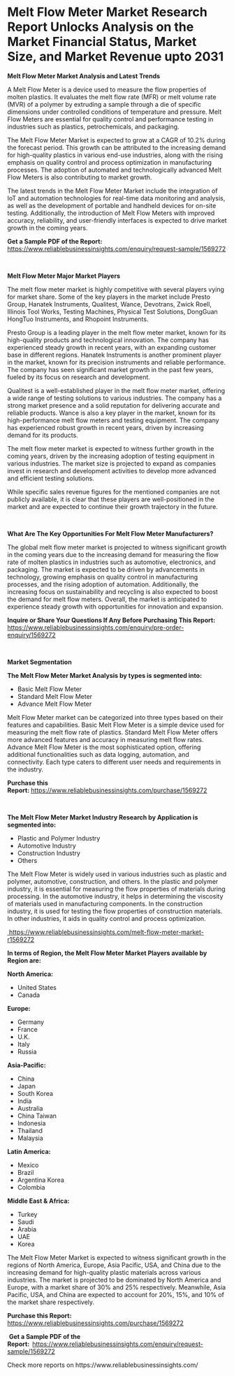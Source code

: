 <p><h1>Melt Flow Meter Market Research Report Unlocks Analysis on the Market Financial Status, Market Size, and Market Revenue upto 2031</h1></p><p><strong>Melt Flow Meter Market Analysis and Latest Trends</strong></p>
<p><p>A Melt Flow Meter is a device used to measure the flow properties of molten plastics. It evaluates the melt flow rate (MFR) or melt volume rate (MVR) of a polymer by extruding a sample through a die of specific dimensions under controlled conditions of temperature and pressure. Melt Flow Meters are essential for quality control and performance testing in industries such as plastics, petrochemicals, and packaging.</p><p>The Melt Flow Meter Market is expected to grow at a CAGR of 10.2% during the forecast period. This growth can be attributed to the increasing demand for high-quality plastics in various end-use industries, along with the rising emphasis on quality control and process optimization in manufacturing processes. The adoption of automated and technologically advanced Melt Flow Meters is also contributing to market growth.</p><p>The latest trends in the Melt Flow Meter Market include the integration of IoT and automation technologies for real-time data monitoring and analysis, as well as the development of portable and handheld devices for on-site testing. Additionally, the introduction of Melt Flow Meters with improved accuracy, reliability, and user-friendly interfaces is expected to drive market growth in the coming years.</p></p>
<p><strong>Get a Sample PDF of the Report:&nbsp;</strong> <a href="https://www.reliablebusinessinsights.com/enquiry/request-sample/1569272">https://www.reliablebusinessinsights.com/enquiry/request-sample/1569272</a></p>
<p>&nbsp;</p>
<p><strong>Melt Flow Meter Major Market Players</strong></p>
<p><p>The melt flow meter market is highly competitive with several players vying for market share. Some of the key players in the market include Presto Group, Hanatek Instruments, Qualitest, Wance, Devotrans, Zwick Roell, Illinois Tool Works, Testing Machines, Physical Test Solutions, DongGuan HongTuo Instruments, and Rhopoint Instruments.</p><p>Presto Group is a leading player in the melt flow meter market, known for its high-quality products and technological innovation. The company has experienced steady growth in recent years, with an expanding customer base in different regions. Hanatek Instruments is another prominent player in the market, known for its precision instruments and reliable performance. The company has seen significant market growth in the past few years, fueled by its focus on research and development.</p><p>Qualitest is a well-established player in the melt flow meter market, offering a wide range of testing solutions to various industries. The company has a strong market presence and a solid reputation for delivering accurate and reliable products. Wance is also a key player in the market, known for its high-performance melt flow meters and testing equipment. The company has experienced robust growth in recent years, driven by increasing demand for its products.</p><p>The melt flow meter market is expected to witness further growth in the coming years, driven by the increasing adoption of testing equipment in various industries. The market size is projected to expand as companies invest in research and development activities to develop more advanced and efficient testing solutions.</p><p>While specific sales revenue figures for the mentioned companies are not publicly available, it is clear that these players are well-positioned in the market and are expected to continue their growth trajectory in the future.</p></p>
<p>&nbsp;</p>
<p><strong>What Are The Key Opportunities For Melt Flow Meter Manufacturers?</strong></p>
<p><p>The global melt flow meter market is projected to witness significant growth in the coming years due to the increasing demand for measuring the flow rate of molten plastics in industries such as automotive, electronics, and packaging. The market is expected to be driven by advancements in technology, growing emphasis on quality control in manufacturing processes, and the rising adoption of automation. Additionally, the increasing focus on sustainability and recycling is also expected to boost the demand for melt flow meters. Overall, the market is anticipated to experience steady growth with opportunities for innovation and expansion.</p></p>
<p><strong>Inquire or Share Your Questions If Any Before Purchasing This Report:</strong> <a href="https://www.reliablebusinessinsights.com/enquiry/pre-order-enquiry/1569272">https://www.reliablebusinessinsights.com/enquiry/pre-order-enquiry/1569272</a></p>
<p>&nbsp;</p>
<p><strong>Market Segmentation</strong></p>
<p><strong>The Melt Flow Meter Market Analysis by types is segmented into:</strong></p>
<p><ul><li>Basic Melt Flow Meter</li><li>Standard Melt Flow Meter</li><li>Advance Melt Flow Meter</li></ul></p>
<p><p>Melt Flow Meter market can be categorized into three types based on their features and capabilities. Basic Melt Flow Meter is a simple device used for measuring the melt flow rate of plastics. Standard Melt Flow Meter offers more advanced features and accuracy in measuring melt flow rates. Advance Melt Flow Meter is the most sophisticated option, offering additional functionalities such as data logging, automation, and connectivity. Each type caters to different user needs and requirements in the industry.</p></p>
<p><strong>Purchase this Report:&nbsp;</strong><a href="https://www.reliablebusinessinsights.com/purchase/1569272">https://www.reliablebusinessinsights.com/purchase/1569272</a></p>
<p>&nbsp;</p>
<p><strong>The Melt Flow Meter Market Industry Research by Application is segmented into:</strong></p>
<p><ul><li>Plastic and Polymer Industry</li><li>Automotive Industry</li><li>Construction Industry</li><li>Others</li></ul></p>
<p><p>The Melt Flow Meter is widely used in various industries such as plastic and polymer, automotive, construction, and others. In the plastic and polymer industry, it is essential for measuring the flow properties of materials during processing. In the automotive industry, it helps in determining the viscosity of materials used in manufacturing components. In the construction industry, it is used for testing the flow properties of construction materials. In other industries, it aids in quality control and process optimization.</p></p>
<p><a href="https://www.reliablebusinessinsights.com/melt-flow-meter-market-r1569272">&nbsp;https://www.reliablebusinessinsights.com/melt-flow-meter-market-r1569272</a></p>
<p><strong>In terms of Region, the Melt Flow Meter Market Players available by Region are:</strong></p>
<p>
    <p> <strong> North America: </strong>
        <ul>
            <li>United States</li>
            <li>Canada</li>
        </ul>
        </p> 
    <p> <strong> Europe: </strong>
        <ul>
            <li>Germany</li>
            <li>France</li>
            <li>U.K.</li>
            <li>Italy</li>
            <li>Russia</li>
        </ul>
        </p> 
    <p> <strong> Asia-Pacific: </strong>
        <ul>
            <li>China</li>
            <li>Japan</li>
            <li>South Korea</li>
            <li>India</li>
            <li>Australia</li>
            <li>China Taiwan</li>
            <li>Indonesia</li>
            <li>Thailand</li>
            <li>Malaysia</li>
        </ul>
        </p> 
    <p> <strong> Latin America: </strong>
        <ul>
            <li>Mexico</li>
            <li>Brazil</li>
            <li>Argentina Korea</li>
            <li>Colombia</li>
        </ul>
        </p> 
    <p> <strong> Middle East & Africa: </strong>
        <ul>
            <li>Turkey</li>
            <li>Saudi</li>
            <li>Arabia</li>
            <li>UAE</li>
            <li>Korea</li>
        </ul>
    </p>
    </p>
<p><p>The Melt Flow Meter Market is expected to witness significant growth in the regions of North America, Europe, Asia Pacific, USA, and China due to the increasing demand for high-quality plastic materials across various industries. The market is projected to be dominated by North America and Europe, with a market share of 30% and 25% respectively. Meanwhile, Asia Pacific, USA, and China are expected to account for 20%, 15%, and 10% of the market share respectively.</p></p>
<p><strong>Purchase this Report: </strong><a href="https://www.reliablebusinessinsights.com/purchase/1569272">https://www.reliablebusinessinsights.com/purchase/1569272</a></p>
<p>&nbsp;<strong>Get a Sample PDF of the Report:&nbsp;&nbsp;</strong><a href="https://www.reliablebusinessinsights.com/enquiry/request-sample/1569272">https://www.reliablebusinessinsights.com/enquiry/request-sample/1569272</a></p>
<p><strong></strong></p>
<p>Check more reports on https://www.reliablebusinessinsights.com/</p>